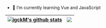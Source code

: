 

- 🌱 I’m currently learning Vue and JavaScript


| <a href="https://github.com/jgckM/"><img align="center" src="https://github-readme-stats.vercel.app/api?username=jgckM&show_icons=true&include_all_commits=true&theme=defule&hide_border=true" alt="jgckM's github stats" /></a> | <a href="https://github.com/jgckM/github-readme-stats"><img align="center" src="https://github-readme-stats.vercel.app/api/top-langs/?username=jgckM&layout=compact&theme=defule&hide_border=true" /></a> |
| ------------- | ------------- |
